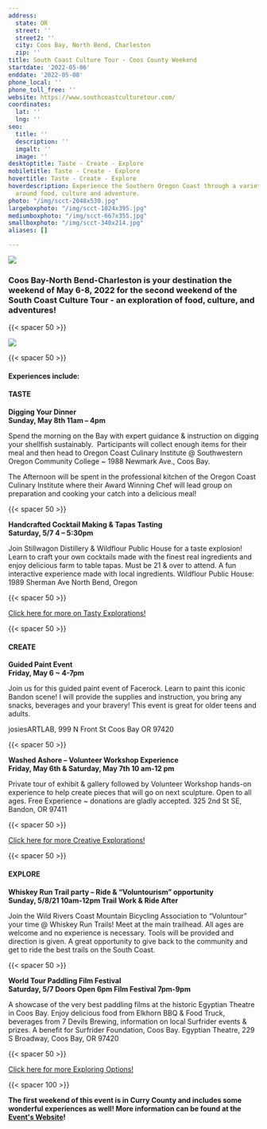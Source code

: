 ```yaml
---
address:
  state: OR
  street: ''
  street2: ''
  city: Coos Bay, North Bend, Charleston
  zip: ''
title: South Coast Culture Tour - Coos County Weekend
startdate: '2022-05-06'
enddate: '2022-05-08'
phone_local: ''
phone_toll_free: ''
website: https://www.southcoastculturetour.com/
coordinates:
  lat: ''
  lng: ''
seo:
  title: ''
  description: ''
  imgalt: ''
  image: ''
desktoptitle: Taste - Create - Explore
mobiletitle: Taste - Create - Explore
hovertitle: Taste - Create - Explore
hoverdescription: Experience the Southern Oregon Coast through a variety of events
  around food, culture and adventure.
photo: "/img/scct-2048x530.jpg"
largeboxphoto: "/img/scct-1024x395.jpg"
mediumboxphoto: "/img/scct-667x355.jpg"
smallboxphoto: "/img/scct-340x214.jpg"
aliases: []

---
```

![](/img/scct-horizontal-logo-color-100.jpeg)

### Coos Bay-North Bend-Charleston is your destination the weekend of May 6-8, 2022 for the second weekend of the South Coast Culture Tour - an exploration of food, culture, and adventures!

{{< spacer 50 >}}

![](/img/scct-2022.jpg)

{{< spacer 50 >}}

#### Experiences include:

#### TASTE

**Digging Your Dinner   
Sunday, May 8th 11am – 4pm**

Spend the morning on the Bay with expert guidance & instruction on digging your shellfish sustainably.  Participants will collect enough items for their meal and then head to Oregon Coast Culinary Institute @ Southwestern Oregon Community College \~ 1988 Newmark Ave., Coos Bay.

The Afternoon will be spent in the professional kitchen of the Oregon Coast Culinary Institute where their Award Winning Chef will lead group on preparation and cooking your catch into a delicious meal!

{{< spacer 50 >}}

**Handcrafted Cocktail Making & Tapas Tasting  
Saturday, 5/7 4 – 5:30pm**

Join Stillwagon Distillery & Wildflour Public House for a taste explosion!  Learn to craft your own cocktails made with the finest real ingredients and enjoy delicious farm to table tapas.  Must be 21 & over to attend.  A fun interactive experience made with local ingredients. Wildflour Public House: 1989 Sherman Ave North Bend, Oregon

{{< spacer 50 >}}

[Click here for more on Tasty Explorations!](https://www.southcoastculturetour.com/taste/)

{{< spacer 50 >}}

#### CREATE

**Guided Paint Event  
Friday, May 6 \~ 4-7pm**

Join us for this guided paint event of Facerock.  Learn to paint this iconic Bandon scene! I will provide the supplies and instruction, you bring any snacks, beverages and your bravery! This event is great for older teens and adults.

josiesARTLAB, 999 N Front St  Coos Bay OR 97420

{{< spacer 50 >}}

**Washed Ashore – Volunteer Workshop Experience  
Friday, May 6th & Saturday, May 7th 10 am-12 pm**

Private tour of exhibit & gallery followed by Volunteer Workshop hands-on experience to help create pieces that will go on next sculpture. Open to all ages. Free Experience \~ donations are gladly accepted. 325 2nd St SE, Bandon, OR 97411

{{< spacer 50 >}}

[Click here for more Creative Explorations!](https://www.southcoastculturetour.com/create/)

{{< spacer 50 >}}

#### EXPLORE

**Whiskey Run Trail party – Ride & “Voluntourism” opportunity  
Sunday, 5/8/21 10am-12pm Trail Work & Ride After**

Join the Wild Rivers Coast Mountain Bicycling Association to “Voluntour” your time @ Whiskey Run Trails!  Meet at the main trailhead.  All ages are welcome and no experience is necessary. Tools will be provided and direction is given.  A great opportunity to give back to the community and get to ride the best trails on the South Coast.

{{< spacer 50 >}}

**World Tour Paddling Film Festival  
Saturday, 5/7 Doors Open 6pm Film Festival 7pm-9pm**

A showcase of the very best paddling films at the historic Egyptian Theatre in Coos Bay.  Enjoy delicious food from Elkhorn BBQ & Food Truck, beverages from 7 Devils Brewing, information on local Surfrider events & prizes.  A benefit for Surfrider Foundation, Coos Bay. Egyptian Theatre, 229 S Broadway, Coos Bay, OR 97420

{{< spacer 50 >}}

[Click here for more Exploring Options!](https://www.southcoastculturetour.com/explore/)

{{< spacer 100 >}}

**The first weekend of this event is in Curry County and includes some wonderful experiences as well! More information can be found at the** [**Event's Website**](https://www.southcoastculturetour.com/)**!**
